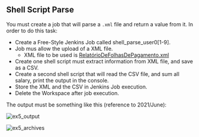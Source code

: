 ## Shell Script Parse

You must create a job that will parse a ```.xml``` file and return a value from it.
In order to do this task:
  * Create a Free-Style Jenkins Job called shell_parse_user0[1-9].
  * Job mus allow the upload of a XML file.
     * XML file to be used is  [RelatórioDeFolhasDePagamento.xml](./RelatórioDeFolhasDePagamento.xml)
  * Create one shell script must extract information from XML file, and save as a CSV.
  * Create a second shell script that will read the CSV file, and sum all salary, print the output in the console.
  * Store the XML and the CSV in Jenkins Job execution.
  * Delete the Workspace after job execution.
  
The output must be something like this (reference to 2021/June):


![ex5_output](../images/ex5_output.png)

![ex5_archives](../images/ex5_archives.png)
